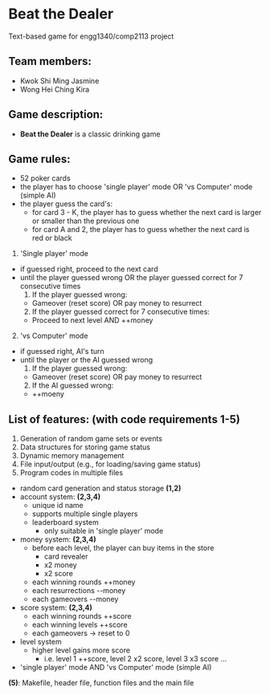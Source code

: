 # Beat the Dealer
Text-based game for engg1340/comp2113 project

## Team members:
- Kwok Shi Ming Jasmine
- Wong Hei Ching Kira

## Game description:
- **Beat the Dealer** is a classic drinking game

## Game rules:
- 52 poker cards
- the player has to choose 'single player' mode OR 'vs Computer' mode (simple AI)
- the player guess the card's:
  - for card 3 - K, the player has to guess whether the next card is larger or smaller than the previous one
  - for card A and 2, the player has to guess whether the next card is red or black
 
1. 'Single player' mode
- if guessed right, proceed to the next card
- until the player guessed wrong OR the player guessed correct for 7 consecutive times
  1. If the player guessed wrong:
   - Gameover (reset score) OR pay money to resurrect
  2. If the player guessed correct for 7 consecutive times:
   - Proceed to next level AND ++money

2. 'vs Computer' mode
- if guessed right, AI's turn
- until the player or the AI guessed wrong 
  1. If the player guessed wrong:
   - Gameover (reset score) OR pay money to resurrect
  2. If the AI guessed wrong:
   - ++moeny 
                                                                                                                                                                        
## List of features: (with code requirements 1-5)

1. Generation of random game sets or events
2. Data structures for storing game status
3. Dynamic memory management
4. File input/output (e.g., for loading/saving game status)
5. Program codes in multiple files

- random card generation and status storage **(1,2)**
- account system: **(2,3,4)**
  - unique id name
  - supports multiple single players
  - leaderboard system
    - only suitable in 'single player' mode
- money system: **(2,3,4)**
  - before each level, the player can buy items in the store
    - card revealer
    - x2 money
    - x2 score
  - each winning rounds ++money
  - each resurrections --money
  - each gameovers --money
- score system: **(2,3,4)**
  - each winning rounds ++score
  - each winning levels ++score 
  - each gameovers -> reset to 0
- level system 
  - higher level gains more score
    - i.e. level 1 ++score, level 2 x2 score, level 3 x3 score ... 
- 'single player' mode AND 'vs Computer' mode (simple AI) 

**(5)**: Makefile, header file, function files and the main file

